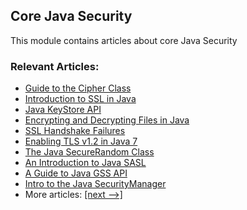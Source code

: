 ## Core Java Security 

This module contains articles about core Java Security

### Relevant Articles: 

- [Guide to the Cipher Class](http://www.surya.com/java-cipher-class)
- [Introduction to SSL in Java](http://www.surya.com/java-ssl)
- [Java KeyStore API](http://www.surya.com/java-keystore)
- [Encrypting and Decrypting Files in Java](http://www.surya.com/java-cipher-input-output-stream)
- [SSL Handshake Failures](https://www.surya.com/java-ssl-handshake-failures)
- [Enabling TLS v1.2 in Java 7](https://www.surya.com/java-7-tls-v12)
- [The Java SecureRandom Class](https://www.surya.com/java-secure-random)
- [An Introduction to Java SASL](https://www.surya.com/java-sasl)
- [A Guide to Java GSS API](https://www.surya.com/java-gss)
- [Intro to the Java SecurityManager](https://www.surya.com/java-security-manager)
- More articles: [[next -->]](/core-java-modules/core-java-security-2)

